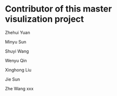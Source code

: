 # Contributor of this master visulization project 

Zhehui Yuan 

Minyu Sun

Shuyi Wang

Wenyu Qin

Xinghong Liu

Jie Sun

Zhe Wang
xxx
